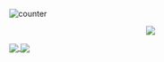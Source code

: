 ![counter](https://en6r6gv946ysn16.m.pipedream.net)
<p align="center">
  <img src="https://github.com/nguyenviethungbkhn/nguyenviethungbkhn/blob/master/screedbot.gif" />
</p>
<a href="https://github.com/anuraghazra/github-readme-stats">
  <img align="center" src="https://github-readme-stats.vercel.app/api?username=nguyenviethungbkhn&count_private=true&show_icons=true&theme=synthwave" />
</a>
<a href="https://github.com/anuraghazra/github-readme-stats">
  <img align="center" src="https://github-readme-stats.vercel.app/api/top-langs/?username=nguyenviethungbkhn&hide=html,css&layout=compact" />
</a>

